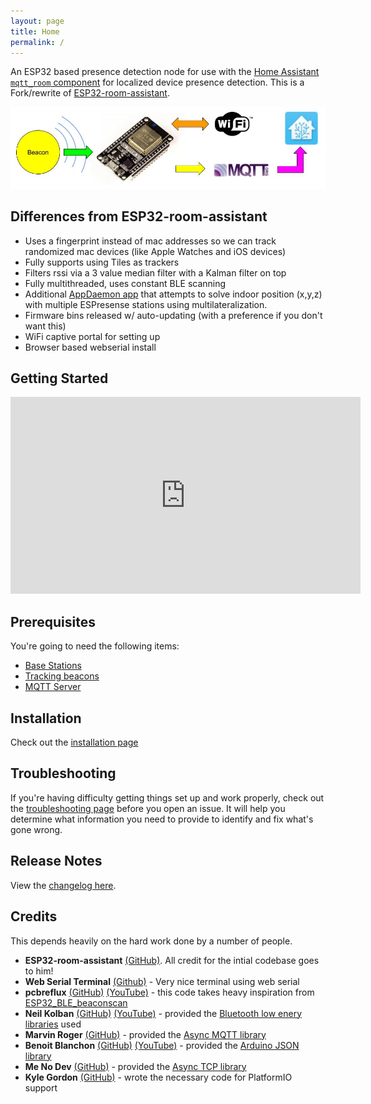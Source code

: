 ```yaml
---
layout: page
title: Home
permalink: /
---
```


An ESP32 based presence detection node for use with the [Home Assistant](https://www.home-assistant.io/) [`mqtt_room` component](https://www.home-assistant.io/components/sensor.mqtt_room/) for localized device presence detection. This is a Fork/rewrite of [ESP32-room-assistant](https://jptrsn.github.io/ESP32-mqtt-room).

![Beacon Flow](./images/beacon_flow.jpg)

## Differences from ESP32-room-assistant

* Uses a fingerprint instead of mac addresses so we can track randomized mac devices (like Apple Watches and iOS devices)
* Fully supports using Tiles as trackers
* Filters rssi via a 3 value median filter with a Kalman filter on top
* Fully multithreaded, uses constant BLE scanning
* Additional [AppDaemon app](https://github.com/ESPresense/ad-espresense-ips) that attempts to solve indoor position (x,y,z) with multiple ESPresense stations using multilateralization.
* Firmware bins released w/ auto-updating (with a preference if you don't want this)
* WiFi captive portal for setting up
* Browser based webserial install

## Getting Started

<iframe width="560" height="315" src="https://www.youtube.com/embed/7bfW_6130To" title="YouTube video player" frameborder="0" allow="accelerometer; autoplay; clipboard-write; encrypted-media; gyroscope; picture-in-picture" allowfullscreen></iframe>

## Prerequisites

You're going to need the following items:

* [Base Stations](./hardware)
* [Tracking beacons](./beacons)
* [MQTT Server](https://mosquitto.org/)

## Installation

Check out the [installation page](install)

## Troubleshooting

If you're having difficulty getting things set up and work properly, check out the [troubleshooting page](/troubleshooting) before you open an issue. It will help you determine what information you need to provide to identify and fix what's gone wrong.

## Release Notes

View the [changelog here](https://github.com/ESPresense/ESPresense/blob/master/CHANGELOG.md).

## Credits

This depends heavily on the hard work done by a number of people.
* **ESP32-room-assistant** [(GitHub)](https://jptrsn.github.io/ESP32-mqtt-room/index.html#credits).  All credit for the intial codebase goes to him!
* **Web Serial Terminal** [(Github)](https://github.com/rafaelaroca/web-serial-terminal) - Very nice terminal using web serial
* **pcbreflux** [(GitHub)](https://github.com/pcbreflux) [(YouTube)](https://www.youtube.com/channel/UCvsMfEoIu_ZdBIgQVcY_AZA) - this code takes heavy inspiration from [ESP32_BLE_beaconscan](https://github.com/pcbreflux/espressif/tree/master/esp32/arduino/sketchbook/ESP32_BLE_beaconscan)
* **Neil Kolban** [(GitHub)](https://github.com/nkolban) [(YouTube)](https://www.youtube.com/channel/UChKn_BlaVrMrhEquPNI6HuQ) - provided the [Bluetooth low enery libraries](https://github.com/nkolban/esp32-snippets) used
* **Marvin Roger** [(GitHub)](https://github.com/marvinroger) - provided the [Async MQTT library](http://marvinroger.viewdocs.io/async-mqtt-client/)
* **Benoit Blanchon** [(GitHub)](https://github.com/bblanchon) [(YouTube)](https://www.youtube.com/channel/UC8HZRqN4wfytHfRGMLUQWkQ) - provided the [Arduino JSON library](https://arduinojson.org/)
* **Me No Dev** [(GitHub)](https://github.com/me-no-dev) - provided the [Async TCP library](https://github.com/me-no-dev/AsyncTCP)
* **Kyle Gordon** [(GitHub)](https://github.com/kylegordon) - wrote the necessary code for PlatformIO support


